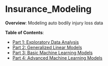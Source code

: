 # Insurance_Modeling
<b>Overview</b>: Modeling auto bodily injury loss data

<b>Table of Contents</b>:
- <a href="https://github.com/sterling19/Insurance_Modeling/blob/master/part01.ipynb">Part 1: Exploratory Data Analysis </a>
- <a href="https://github.com/sterling19/Insurance_Modeling/blob/master/part02.ipynb"> Part 2: Generalized Linear Models </a>
- <a href="https://github.com/sterling19/Insurance_Modeling/blob/master/part03.ipynb">Part 3: Basic Machine Learning Models </a>
- <a href="https://github.com/sterling19/Insurance_Modeling/blob/master/part04.ipynb">Part 4: Advanced Machine Learning Models </a>
